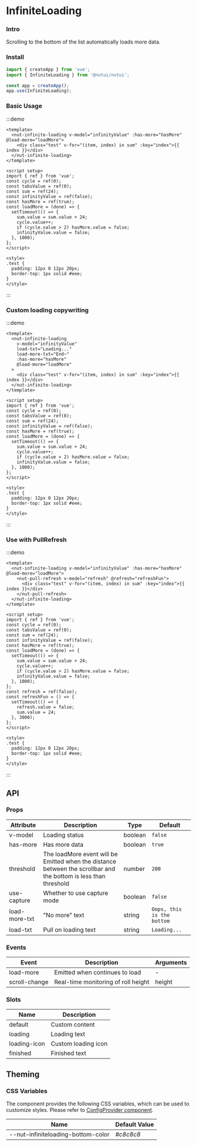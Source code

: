 # InfiniteLoading

### Intro

Scrolling to the bottom of the list automatically loads more data.

### Install

```js
import { createApp } from 'vue';
import { InfiniteLoading } from '@nutui/nutui';

const app = createApp();
app.use(InfiniteLoading);
```

### Basic Usage

:::demo

```vue
<template>
  <nut-infinite-loading v-model="infinityValue" :has-more="hasMore" @load-more="loadMore">
    <div class="test" v-for="(item, index) in sum" :key="index">{{ index }}</div>
  </nut-infinite-loading>
</template>

<script setup>
import { ref } from 'vue';
const cycle = ref(0);
const tabsValue = ref(0);
const sum = ref(24);
const infinityValue = ref(false);
const hasMore = ref(true);
const loadMore = (done) => {
  setTimeout(() => {
    sum.value = sum.value + 24;
    cycle.value++;
    if (cycle.value > 2) hasMore.value = false;
    infinityValue.value = false;
  }, 1000);
};
</script>

<style>
.test {
  padding: 12px 0 12px 20px;
  border-top: 1px solid #eee;
}
</style>
```

:::

### Custom loading copywriting

:::demo

```vue
<template>
  <nut-infinite-loading
    v-model="infinityValue"
    load-txt="Loading..."
    load-more-txt="End~"
    :has-more="hasMore"
    @load-more="loadMore"
  >
    <div class="test" v-for="(item, index) in sum" :key="index">{{ index }}</div>
  </nut-infinite-loading>
</template>

<script setup>
import { ref } from 'vue';
const cycle = ref(0);
const tabsValue = ref(0);
const sum = ref(24);
const infinityValue = ref(false);
const hasMore = ref(true);
const loadMore = (done) => {
  setTimeout(() => {
    sum.value = sum.value + 24;
    cycle.value++;
    if (cycle.value > 2) hasMore.value = false;
    infinityValue.value = false;
  }, 1000);
};
</script>

<style>
.test {
  padding: 12px 0 12px 20px;
  border-top: 1px solid #eee;
}
</style>
```

:::

### Use with PullRefresh

:::demo

```vue
<template>
  <nut-infinite-loading v-model="infinityValue" :has-more="hasMore" @load-more="loadMore">
    <nut-pull-refresh v-model="refresh" @refresh="refreshFun">
      <div class="test" v-for="(item, index) in sum" :key="index">{{ index }}</div>
    </nut-pull-refresh>
  </nut-infinite-loading>
</template>

<script setup>
import { ref } from 'vue';
const cycle = ref(0);
const tabsValue = ref(0);
const sum = ref(24);
const infinityValue = ref(false);
const hasMore = ref(true);
const loadMore = (done) => {
  setTimeout(() => {
    sum.value = sum.value + 24;
    cycle.value++;
    if (cycle.value > 2) hasMore.value = false;
    infinityValue.value = false;
  }, 1000);
};
const refresh = ref(false);
const refreshFun = () => {
  setTimeout(() => {
    refresh.value = false;
    sum.value = 24;
  }, 3000);
};
</script>

<style>
.test {
  padding: 12px 0 12px 20px;
  border-top: 1px solid #eee;
}
</style>
```

:::

## API

### Props

| Attribute | Description | Type | Default |
| --- | --- | --- | --- |
| v-model | Loading status | boolean | `false` |
| has-more | Has more data | boolean | `true` |
| threshold | The loadMore event will be Emitted when the distance between the scrollbar and the bottom is less than threshold | number | `200` |
| use-capture | Whether to use capture mode | boolean | `false` |
| load-more-txt | "No more" text | string | `Oops, this is the bottom` |
| load-txt | Pull on loading text | string | `Loading...` |

### Events

| Event | Description | Arguments |
| --- | --- | --- |
| load-more | Emitted when continues to load | - |
| scroll-change | Real-time monitoring of roll height | height |

### Slots

| Name | Description |
| --- | --- |
| default | Custom content |
| loading | Loading text |
| loading-icon | Custom loading icon |
| finished | Finished text |

## Theming

### CSS Variables

The component provides the following CSS variables, which can be used to customize styles. Please refer to [ConfigProvider component](#/en-US/component/configprovider).

| Name | Default Value |
| --- | --- |
| --nut-infiniteloading-bottom-color | _#c8c8c8_ |
